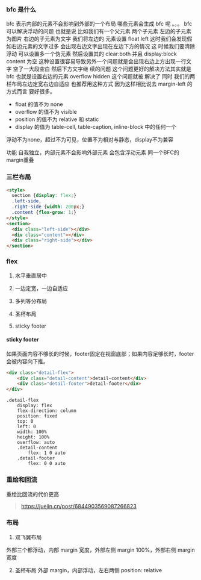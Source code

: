### bfc 是什么
bfc 表示内部的元素不会影响到外部的一个布局 哪些元素会生成 bfc 呢 。。。 bfc 可以解决浮动的问题 也就是说 比如我们有一个父元素 两个子元素 左边的子元素为图片 右边的子元素为文字 我们将左边的 元素设置 float left 这时我们会发现假如右边元素的文字过多 会出现右边文字出现在左边下方的情况 这 时候我们要清除浮动 可以设置多一个伪元素 然后设置其的 clear:both 并且 display:block content 为空 这种设置很容易导致另外一个问题就是会出现右边上方出现一行文字 空了一大段空白 然后下方文字继 续的问题 这个问题更好的解决方法其实就是 bfc 也就是设置右边的元素 overflow hidden 这个问题就被 解决了 同时 我们的两栏布局左边定宽右边自适应 也推荐用这种方式 因为这样相比说去 margin-left 的 方式而言 要好很多。


- float 的值不为 none
- overflow 的值不为 visible
- position 的值不为 relative 和 static
- display 的值为 table-cell, table-caption, inline-block 中的任何一个

浮动不为none，超过不为可见，位置不为相对与静态，display不为兼容

功能
自我独立，内部元素不会影响外部元素
会包含浮动元素
同一个BFC的margin重叠

### 三栏布局

``` html
<style>
  section {display: flex;}
  .left-side,
  .right-side {width: 200px;}
  .content {flex-grow: 1;}
</style>
<section>
  <div class="left-side"></div>
  <div class="content"></div>
  <div class="right-side"></div>
</section>
```


### flex

1. 水平垂直居中

2. 一边定宽，一边自适应

3. 多列等分布局

4. 圣杯布局

5. sticky footer

#### sticky footer
如果页面内容不够长的时候，footer固定在视窗底部；如果内容足够长时，footer会被内容向下推。

``` html
<div class="detail-flex">
    <div class="detail-content">detail-content</div>
    <div class="detail-footer">detail-footer</div>
</div>
```

``` stylus
.detail-flex
    display: flex
    flex-direction: column
    position: fixed
    top: 0
    left: 0
    width: 100%
    height: 100%
    overflow: auto
    .detail-content
        flex: 1 0 auto
    .detail-footer
        flex: 0 0 auto
```

### 重绘和回流

重绘比回流的代价更高

> https://juejin.cn/post/6844903569087266823

### 布局

1. 双飞翼布局

外部三个都浮动，内部 margin 宽度，外部左侧 margin 100%，外部右侧 margin 宽度 

2. 圣杯布局
外部 margin，内部浮动，左右两侧 position: relative
